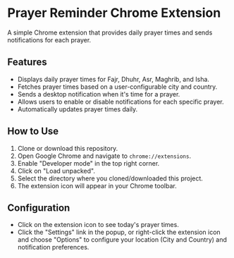 # Prayer Reminder Chrome Extension

A simple Chrome extension that provides daily prayer times and sends notifications for each prayer.

## Features

- Displays daily prayer times for Fajr, Dhuhr, Asr, Maghrib, and Isha.
- Fetches prayer times based on a user-configurable city and country.
- Sends a desktop notification when it's time for a prayer.
- Allows users to enable or disable notifications for each specific prayer.
- Automatically updates prayer times daily.

## How to Use

1.  Clone or download this repository.
2.  Open Google Chrome and navigate to `chrome://extensions`.
3.  Enable "Developer mode" in the top right corner.
4.  Click on "Load unpacked".
5.  Select the directory where you cloned/downloaded this project.
6.  The extension icon will appear in your Chrome toolbar.

## Configuration

- Click on the extension icon to see today's prayer times.
- Click the "Settings" link in the popup, or right-click the extension icon and choose "Options" to configure your location (City and Country) and notification preferences.